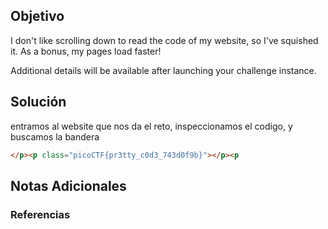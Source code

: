 ## Objetivo 
I don't like scrolling down to read the code of my website, so I've squished it. As a bonus, my pages load faster!

Additional details will be available after launching your challenge instance.

## Solución  
entramos al website que nos da el reto, inspeccionamos el codigo, y buscamos la bandera

```html
</p><p class="picoCTF{pr3tty_c0d3_743d0f9b}"></p><p
```

## Notas Adicionales 

### Referencias
